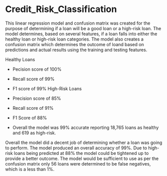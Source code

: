 # Credit_Risk_Classification

This linear regression model and confusion matrix was created for the purpose of determining if a loan will be a good loan or a high-risk loan.  The model determines, based on several features, if a loan falls into either the healthy loan or high-risk loan categories.  The model also creates a confusion matrix which determines the outcome of loand based on predictions and actual results using the training and testing features.  

Healthy Loans
* Pecision score of 100%
* Recall score of 99%
* F1 score of 99%
High-Risk Loans
* Precision score of 85%
* Recall score of 91%
* F1 Score of 88%

* Overall the model was 99% accurate reporting 18,765 loans as healthy and 619 as high-risk.


Overall the model did a decent job of determining whether a loan was going to perform.  The model produced an overall accuracy of 99%.  Due to high-risk loans being predicted at 88% the model could be tightened up to provide a better outcome.  The model would be sufficient to use as per the confusion matrix only 56 loans were determined to be false negatives, which is a less than 1%.
